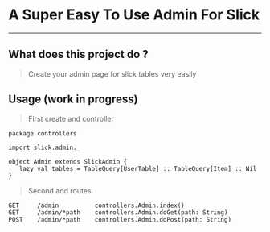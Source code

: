 A Super Easy To Use Admin For Slick
===================================
***********************************

What does this project do ?
---------------------------

> Create your admin page for slick tables very easily


Usage (work in progress)
------------------------

> First create and controller
```
package controllers

import slick.admin._

object Admin extends SlickAdmin {
   lazy val tables = TableQuery[UserTable] :: TableQuery[Item] :: Nil
}

```

> Second add routes
```
GET     /admin          controllers.Admin.index()
GET     /admin/*path    controllers.Admin.doGet(path: String)
POST    /admin/*path    controllers.Admin.doPost(path: String)
```


